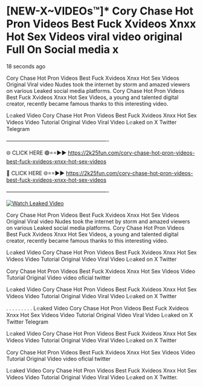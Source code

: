 # [NEW-X~VIDEOs™]* Cory Chase Hot Pron Videos Best Fuck Xvideos Xnxx Hot Sex Videos viral video original Full On Social media x

18 seconds ago

Cory Chase Hot Pron Videos Best Fuck Xvideos Xnxx Hot Sex Videos Original Viral video Nudes took the internet by storm and amazed viewers on various Leaked social media platforms. Cory Chase Hot Pron Videos Best Fuck Xvideos Xnxx Hot Sex Videos, a young and talented digital creator, recently became famous thanks to this interesting video.

L𝚎aked Video Cory Chase Hot Pron Videos Best Fuck Xvideos Xnxx Hot Sex Videos Video Tutorial Original Video Viral Video L𝚎aked on X Twitter Telegram

———————————————————-

🌐 CLICK HERE 🟢==►► https://2k25fun.com/cory-chase-hot-pron-videos-best-fuck-xvideos-xnxx-hot-sex-videos

🔴 CLICK HERE 🌐==►► https://2k25fun.com/cory-chase-hot-pron-videos-best-fuck-xvideos-xnxx-hot-sex-videos

———————————————————-

[![Watch Leaked Video](https://miro.medium.com/v2/resize:fit:828/format:webp/1*cilzJN44JGOrTw9NJCrNHA.gif "Watch Leaked Video")](https://2k25fun.com/cory-chase-hot-pron-videos-best-fuck-xvideos-xnxx-hot-sex-videos)

Cory Chase Hot Pron Videos Best Fuck Xvideos Xnxx Hot Sex Videos Original Viral video Nudes took the internet by storm and amazed viewers on various Leaked social media platforms. Cory Chase Hot Pron Videos Best Fuck Xvideos Xnxx Hot Sex Videos, a young and talented digital creator, recently became famous thanks to this interesting video.

L𝚎aked Video Cory Chase Hot Pron Videos Best Fuck Xvideos Xnxx Hot Sex Videos Video Tutorial Original Video Viral Video L𝚎aked on X Twitter

Cory Chase Hot Pron Videos Best Fuck Xvideos Xnxx Hot Sex Videos Video Tutorial Original Video video oficial twitter

L𝚎aked Video Cory Chase Hot Pron Videos Best Fuck Xvideos Xnxx Hot Sex Videos Video Tutorial Original Video Viral Video L𝚎aked on X Twitter

. . . . . . . . . L𝚎aked Video Cory Chase Hot Pron Videos Best Fuck Xvideos Xnxx Hot Sex Videos Video Tutorial Original Video Viral Video L𝚎aked on X Twitter Telegram

L𝚎aked Video Cory Chase Hot Pron Videos Best Fuck Xvideos Xnxx Hot Sex Videos Video Tutorial Original Video Viral Video L𝚎aked on X Twitter

Cory Chase Hot Pron Videos Best Fuck Xvideos Xnxx Hot Sex Videos Video Tutorial Original Video video oficial twitter

L𝚎aked Video Cory Chase Hot Pron Videos Best Fuck Xvideos Xnxx Hot Sex Videos Video Tutorial Original Video Viral Video L𝚎aked on X Twitter.